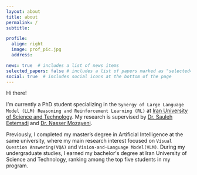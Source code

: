 ```yaml
---
layout: about
title: about
permalink: /
subtitle: 

profile:
  align: right
  image: prof_pic.jpg
  address:

news: true  # includes a list of news items
selected_papers: false # includes a list of papers marked as "selected={true}"
social: true  # includes social icons at the bottom of the page
---
```


Hi there!

I’m currently a PhD student specializing in the `Synergy of Large Language Model (LLM) Reasoning and Reinforcement Learning (RL)` at [Iran University of Science and Technology](http://www.iust.ac.ir/). My research is supervised by [Dr. Sauleh Eetemadi](http://www.sauleh.ir/) and [Dr. Nasser Mozayeni](https://webpages.iust.ac.ir/mozayani/).

Previously, I completed my master’s degree in Artificial Intelligence at the same university, where my main research interest focused on `Visual Question Answering(VQA)` and `Vision-and-Language Model(VLM)`. During my undergraduate studies, I earned my bachelor's degree at Iran University of Science and Technology, ranking among the top five students in my program.
